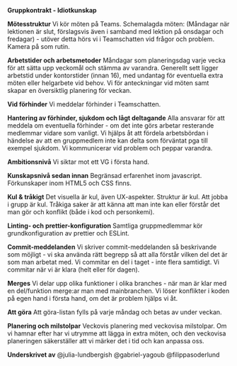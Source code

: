 **Gruppkontrakt - Idiotkunskap**

**Mötesstruktur**
Vi kör möten på Teams. Schemalagda möten: (Måndagar när lektionen är slut, förslagsvis även i samband med lektion på onsdagar och fredagar) - utöver detta hörs vi i Teamschatten vid frågor och problem. Kamera på som rutin. 

**Arbetstider och arbetsmetoder**
Måndagar som planeringsdag varje vecka för att sätta upp veckomål och stämma av varandra. Generellt sett ligger arbetstid under kontorstider (innan 16), med undantag för eventuella extra möten eller helgarbete vid behov. Vi för anteckningar vid möten samt skapar en översiktlig planering för veckan. 

**Vid förhinder**
Vi meddelar förhinder i Teamschatten. 

**Hantering av förhinder, sjukdom och lågt deltagande**
Alla ansvarar för att meddela om eventuella förhinder - om det inte görs arbetar resterande medlemmar vidare som vanligt. Vi hjälps åt att fördela arbetsbördan i händelse av att en gruppmedlem inte kan delta som förväntat pga till exempel sjukdom. Vi kommunicerar vid problem och peppar varandra. 

**Ambitionsnivå**
Vi siktar mot ett VG i första hand. 

**Kunskapsnivå sedan innan**
Begränsad erfarenhet inom javascript. Förkunskaper inom HTML5 och CSS finns. 

**Kul & tråkigt**
Det visuella är kul, även UX-aspekter. Struktur är kul. Att jobba i grupp är kul. Tråkiga saker är att känna att man inte kan eller förstår det man gör och konflikt (både i kod och personkemi).

**Linting- och prettier-konfiguration**
Samtliga gruppmedlemmar kör grundkonfiguration av prettier och ESLint. 

**Commit-meddelanden**
Vi skriver commit-meddelanden så beskrivande som möjligt - vi ska använda rätt begrepp så att alla förstår vilken del det är som man arbetat med. Vi commitar en del i taget - inte flera samtidigt. Vi commitar när vi är klara (helt eller för dagen). 

**Merges**
Vi delar upp olika funktioner i olika branches - när man är klar med en del/funktion merge:ar man med mainbranchen. Vi löser konflikter i koden på egen hand i första hand, om det är problem hjälps vi åt. 

**Att göra**
Att göra-listan fylls på varje måndag och betas av under veckan. 

**Planering och milstolpar**
Veckovis planering med veckovisa milstolpar. Om vi hamnar efter har vi utrymme att lägga in extra möten, och den veckovisa planeringen säkerställer att vi märker det i tid och kan anpassa oss.

**Underskrivet av**
@julia-lundbergish
@gabriel-yagoub
@filippasoderlund